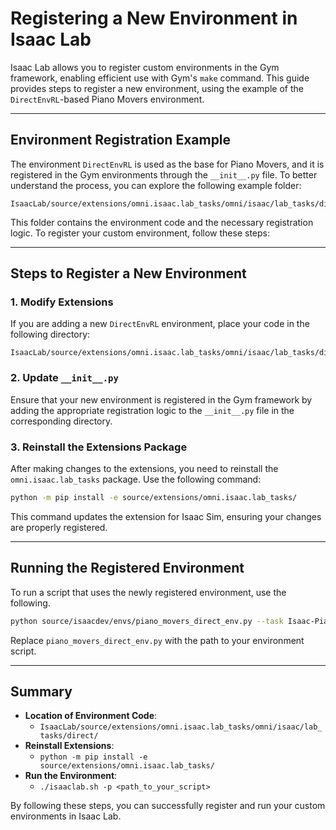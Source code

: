 # Registering a New Environment in Isaac Lab

Isaac Lab allows you to register custom environments in the Gym framework, enabling efficient use with Gym's `make` command. This guide provides steps to register a new environment, using the example of the `DirectEnvRL`-based Piano Movers environment.

---

## Environment Registration Example

The environment `DirectEnvRL` is used as the base for Piano Movers, and it is registered in the Gym environments through the `__init__.py` file. To better understand the process, you can explore the following example folder:

```
IsaacLab/source/extensions/omni.isaac.lab_tasks/omni/isaac/lab_tasks/direct/anymal_c_piano_movers
```

This folder contains the environment code and the necessary registration logic. To register your custom environment, follow these steps:

---

## Steps to Register a New Environment

### 1. **Modify Extensions**

If you are adding a new `DirectEnvRL` environment, place your code in the following directory:

```
IsaacLab/source/extensions/omni.isaac.lab_tasks/omni/isaac/lab_tasks/direct/
```

### 2. **Update `__init__.py`**

Ensure that your new environment is registered in the Gym framework by adding the appropriate registration logic to the `__init__.py` file in the corresponding directory.

### 3. **Reinstall the Extensions Package**

After making changes to the extensions, you need to reinstall the `omni.isaac.lab_tasks` package. Use the following command:

```bash
python -m pip install -e source/extensions/omni.isaac.lab_tasks/
```

This command updates the extension for Isaac Sim, ensuring your changes are properly registered.

---

## Running the Registered Environment

To run a script that uses the newly registered environment, use the following.

```bash
python source/isaacdev/envs/piano_movers_direct_env.py --task Isaac-Piano-Movers-Flat-Anymal-C-Direct-v0 --num_envs 2
```

Replace `piano_movers_direct_env.py` with the path to your environment script.

---

## Summary

- **Location of Environment Code**:
  - `IsaacLab/source/extensions/omni.isaac.lab_tasks/omni/isaac/lab_tasks/direct/`
- **Reinstall Extensions**:
  - `python -m pip install -e source/extensions/omni.isaac.lab_tasks/`
- **Run the Environment**:
  - `./isaaclab.sh -p <path_to_your_script>`

By following these steps, you can successfully register and run your custom environments in Isaac Lab.

